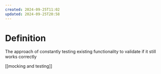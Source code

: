 ```yaml
---
created: 2024-09-25T11:02
updated: 2024-09-25T20:58
---
```

# Definition
The approach of constantly testing existing functionality to validate if it still works correctly 

[[mocking and testing]]